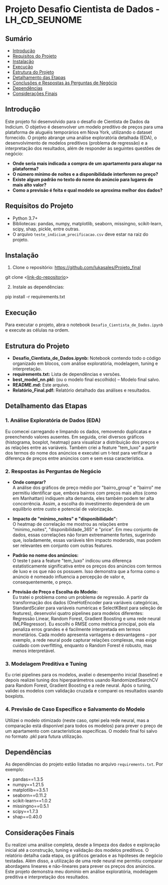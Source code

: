 # Projeto Desafio Cientista de Dados - LH_CD_SEUNOME

## Sumário
- [Introdução](#introdução)
- [Requisitos do Projeto](#requisitos-do-projeto)
- [Instalação](#instalação)
- [Execução](#execução)
- [Estrutura do Projeto](#estrutura-do-projeto)
- [Detalhamento das Etapas](#detalhamento-das-etapas)
- [Conclusões e Respostas às Perguntas de Negócio](#conclusões-e-respostas-à-perguntas-de-negócio)
- [Dependências](#dependências)
- [Considerações Finais](#considerações-finais)

## Introdução
Este projeto foi desenvolvido para o desafio de Cientista de Dados da Indicium. O objetivo é desenvolver um modelo preditivo de preços para uma plataforma de aluguéis temporários em Nova York, utilizando o dataset fornecido. O projeto abrange uma análise exploratória detalhada (EDA), o desenvolvimento de modelos preditivos (problema de regressão) e a interpretação dos resultados, além de responder às seguintes questões de negócio:
- **Onde seria mais indicada a compra de um apartamento para alugar na plataforma?**
- **O número mínimo de noites e a disponibilidade interferem no preço?**
- **Existe algum padrão no texto do nome do anúncio para lugares de mais alto valor?**
- **Como a previsão é feita e qual modelo se aproxima melhor dos dados?**

## Requisitos do Projeto
- Python 3.7+
- Bibliotecas: pandas, numpy, matplotlib, seaborn, missingno, scikit-learn, scipy, shap, pickle, entre outras.
- O arquivo `teste_indicium_precificacao.csv` deve estar na raiz do projeto.

## Instalação
1. Clone o repositório: https://github.com/lukasales/Projeto_final

git clone <[link-do-repositorio](https://github.com/lukasales/Projeto_final)>

2. Instale as dependências:

pip install -r requirements.txt

## Execução
Para executar o projeto, abra o notebook `Desafio_Cientista_de_Dados.ipynb` e execute as células na ordem.

## Estrutura do Projeto
- **Desafio_Cientista_de_Dados.ipynb:** Notebook contendo todo o código organizado em blocos, com análise exploratória, modelagem, tuning e interpretação.
- **requirements.txt:** Lista de dependências e versões.
- **best_model_nn.pkl:** (ou o modelo final escolhido) – Modelo final salvo.
- **README.md:** Este arquivo.
- **Relatório_Final.pdf:** Relatório detalhado das análises e resultados.

## Detalhamento das Etapas
### 1. Análise Exploratória de Dados (EDA)
Eu comecei carregando e limpando os dados, removendo duplicatas e preenchendo valores ausentes. Em seguida, criei diversos gráficos (histograma, boxplot, heatmap) para visualizar a distribuição dos preços e as relações entre as variáveis. Também criei a feature "tem_luxo" a partir dos termos do nome dos anúncios e executei um t-test para verificar a diferença de preços entre anúncios com e sem essa característica.

### 2. Respostas às Perguntas de Negócio
- **Onde comprar?**  
A análise dos gráficos de preço médio por "bairro_group" e "bairro" me permitiu identificar que, embora bairros com preços mais altos (como em Manhattan) indiquem alta demanda, eles também podem ter alta concorrência. Assim, a escolha do investimento dependerá de um equilíbrio entre custo e potencial de valorização.

- **Impacto de "minimo_noites" e "disponibilidade":**  
O heatmap de correlação me mostrou as relações entre "minimo_noites", "disponibilidade_365" e "price". Em meu conjunto de dados, essas correlações não foram extremamente fortes, sugerindo que, isoladamente, essas variáveis têm impacto moderado, mas podem ser relevantes em conjunto com outras features.

- **Padrão no nome dos anúncios:**  
O teste t para a feature "tem_luxo" indicou uma diferença estatisticamente significativa entre os preços dos anúncios com termos de luxo e os que não os possuem. Isso demonstra que a forma como o anúncio é nomeado influencia a percepção de valor e, consequentemente, o preço.

- **Previsão de Preço e Escolha do Modelo:**  
Eu tratei o problema como um problema de regressão. A partir da transformação dos dados (OneHotEncoder para variáveis categóricas, StandardScaler para variáveis numéricas e SelectKBest para seleção de features), desenvolvi quatro pipelines para modelos diferentes: Regressão Linear, Random Forest, Gradient Boosting e uma rede neural (MLPRegressor). Eu escolhi o RMSE como métrica principal, pois ela penaliza erros grandes e é facilmente interpretada em termos monetários. Cada modelo apresenta vantagens e desvantagens – por exemplo, a rede neural pode capturar relações complexas, mas exige cuidado com overfitting, enquanto o Random Forest é robusto, mas menos interpretável.  

### 3. Modelagem Preditiva e Tuning
Eu criei pipelines para os modelos, avaliei o desempenho inicial (baseline) e depois realizei tuning dos hiperparâmetros usando RandomizedSearchCV para Random Forest, Gradient Boosting e a rede neural. Após o tuning, validei os modelos com validação cruzada e comparei os resultados usando boxplots.

### 4. Previsão de Caso Específico e Salvamento do Modelo
Utilizei o modelo otimizado (neste caso, optei pela rede neural, mas a comparação está disponível para todos os modelos) para prever o preço de um apartamento com características específicas. O modelo final foi salvo no formato .pkl para futura utilização.

## Dependências
As dependências do projeto estão listadas no arquivo `requirements.txt`. Por exemplo:
- pandas==1.3.5
- numpy==1.21.5
- matplotlib==3.5.1
- seaborn==0.11.2
- scikit-learn==1.0.2
- missingno==0.5.1
- scipy==1.7.3
- shap==0.40.0

## Considerações Finais
Eu realizei uma análise completa, desde a limpeza dos dados e exploração inicial até a construção, tuning e validação dos modelos preditivos. O relatório detalha cada etapa, os gráficos gerados e as hipóteses de negócio testadas. Além disso, a utilização de uma rede neural me permitiu comparar abordagens lineares e não-lineares para prever os preços dos anúncios. Este projeto demonstra meu domínio em análise exploratória, modelagem preditiva e interpretação dos resultados.
